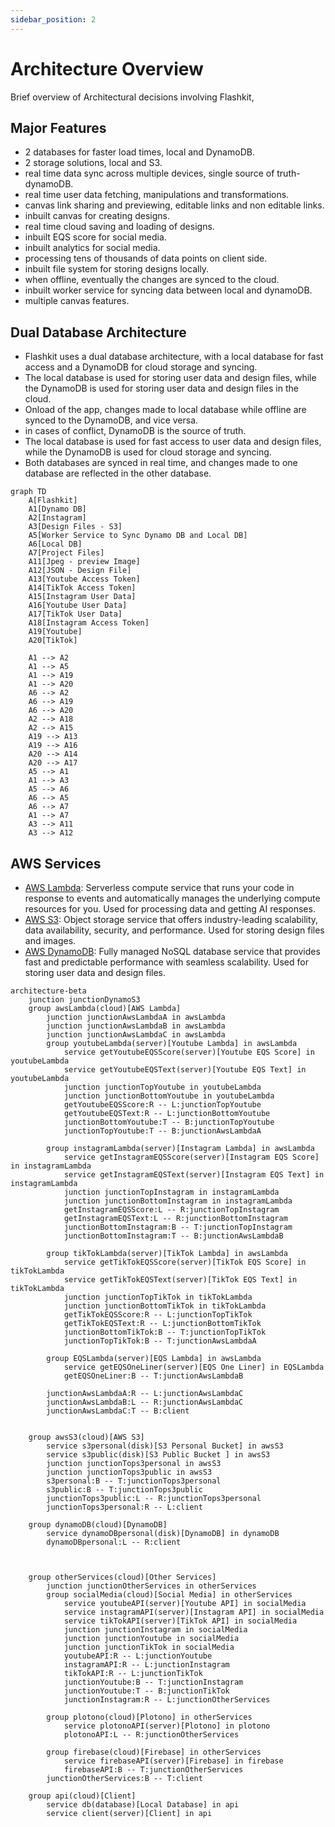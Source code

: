 ```yaml
---
sidebar_position: 2
---
```


# Architecture Overview

Brief overview of Architectural decisions involving Flashkit,

## Major Features
- 2 databases for faster load times, local and DynamoDB.
- 2 storage solutions, local and S3.
- real time data sync across multiple devices, single source of truth- dynamoDB.
- real time user data fetching, manipulations and transformations.
- canvas link sharing and previewing, editable links and non editable links.
- inbuilt canvas for creating designs.
- real time cloud saving and loading of designs.
- inbuilt EQS score for social media.
- inbuilt analytics for social media.
- processing tens of thousands of data points on client side.
- inbuilt file system for storing designs locally.
- when offline, eventually the changes are synced to the cloud.
- inbuilt worker service for syncing data between local and dynamoDB.
- multiple canvas features.

## Dual Database Architecture
- Flashkit uses a dual database architecture, with a local database for fast access and a DynamoDB for cloud storage and syncing.
- The local database is used for storing user data and design files, while the DynamoDB is used for storing user data and design files in the cloud.
- Onload of the app, changes made to local database while offline are synced to the DynamoDB, and vice versa.
- in cases of conflict, DynamoDB is the source of truth.
- The local database is used for fast access to user data and design files, while the DynamoDB is used for cloud storage and syncing.
- Both databases are synced in real time, and changes made to one database are reflected in the other database.

```mermaid
graph TD
    A[Flashkit]
    A1[Dynamo DB]
    A2[Instagram]
    A3[Design Files - S3]
    A5[Worker Service to Sync Dynamo DB and Local DB]
    A6[Local DB]
    A7[Project Files]
    A11[Jpeg - preview Image]
    A12[JSON - Design File]
    A13[Youtube Access Token]
    A14[TikTok Access Token]
    A15[Instagram User Data]
    A16[Youtube User Data]
    A17[TikTok User Data]
    A18[Instagram Access Token]
    A19[Youtube]
    A20[TikTok]

    A1 --> A2
    A1 --> A5
    A1 --> A19
    A1 --> A20
    A6 --> A2
    A6 --> A19
    A6 --> A20
    A2 --> A18
    A2 --> A15
    A19 --> A13
    A19 --> A16
    A20 --> A14
    A20 --> A17
    A5 --> A1
    A1 --> A3
    A5 --> A6
    A6 --> A5
    A6 --> A7
    A1 --> A7
    A3 --> A11
    A3 --> A12
```

## AWS Services
- [AWS Lambda](https://aws.amazon.com/lambda/): Serverless compute service that runs your code in response to events and automatically manages the underlying compute resources for you. Used for processing data and getting AI responses.
- [AWS S3](https://aws.amazon.com/s3/): Object storage service that offers industry-leading scalability, data availability, security, and performance. Used for storing design files and images.
- [AWS DynamoDB](https://aws.amazon.com/dynamodb/): Fully managed NoSQL database service that provides fast and predictable performance with seamless scalability. Used for storing user data and design files.

``` mermaid
architecture-beta
    junction junctionDynamoS3
    group awsLambda(cloud)[AWS Lambda]
        junction junctionAwsLambdaA in awsLambda
        junction junctionAwsLambdaB in awsLambda
        junction junctionAwsLambdaC in awsLambda
        group youtubeLambda(server)[Youtube Lambda] in awsLambda
            service getYoutubeEQSScore(server)[Youtube EQS Score] in youtubeLambda
            service getYoutubeEQSText(server)[Youtube EQS Text] in youtubeLambda
            junction junctionTopYoutube in youtubeLambda
            junction junctionBottomYoutube in youtubeLambda
            getYoutubeEQSScore:R -- L:junctionTopYoutube
            getYoutubeEQSText:R -- L:junctionBottomYoutube
            junctionBottomYoutube:T -- B:junctionTopYoutube
            junctionTopYoutube:T -- B:junctionAwsLambdaA

        group instagramLambda(server)[Instagram Lambda] in awsLambda
            service getInstagramEQSScore(server)[Instagram EQS Score] in instagramLambda
            service getInstagramEQSText(server)[Instagram EQS Text] in instagramLambda
            junction junctionTopInstagram in instagramLambda
            junction junctionBottomInstagram in instagramLambda
            getInstagramEQSScore:L -- R:junctionTopInstagram
            getInstagramEQSText:L -- R:junctionBottomInstagram
            junctionBottomInstagram:B -- T:junctionTopInstagram
            junctionBottomInstagram:T -- B:junctionAwsLambdaB

        group tikTokLambda(server)[TikTok Lambda] in awsLambda
            service getTikTokEQSScore(server)[TikTok EQS Score] in tikTokLambda
            service getTikTokEQSText(server)[TikTok EQS Text] in tikTokLambda
            junction junctionTopTikTok in tikTokLambda
            junction junctionBottomTikTok in tikTokLambda
            getTikTokEQSScore:R -- L:junctionTopTikTok
            getTikTokEQSText:R -- L:junctionBottomTikTok
            junctionBottomTikTok:B -- T:junctionTopTikTok
            junctionTopTikTok:B -- T:junctionAwsLambdaA

        group EQSLambda(server)[EQS Lambda] in awsLambda
            service getEQSOneLiner(server)[EQS One Liner] in EQSLambda
            getEQSOneLiner:B -- T:junctionAwsLambdaB

        junctionAwsLambdaA:R -- L:junctionAwsLambdaC
        junctionAwsLambdaB:L -- R:junctionAwsLambdaC
        junctionAwsLambdaC:T -- B:client
        

    group awsS3(cloud)[AWS S3]
        service s3personal(disk)[S3 Personal Bucket] in awsS3
        service s3public(disk)[S3 Public Bucket ] in awsS3
        junction junctionTops3personal in awsS3
        junction junctionTops3public in awsS3
        s3personal:B -- T:junctionTops3personal
        s3public:B -- T:junctionTops3public
        junctionTops3public:L -- R:junctionTops3personal
        junctionTops3personal:R -- L:client

    group dynamoDB(cloud)[DynamoDB]
        service dynamoDBpersonal(disk)[DynamoDB] in dynamoDB
        dynamoDBpersonal:L -- R:client



    group otherServices(cloud)[Other Services]
        junction junctionOtherServices in otherServices
        group socialMedia(cloud)[Social Media] in otherServices
            service youtubeAPI(server)[Youtube API] in socialMedia
            service instagramAPI(server)[Instagram API] in socialMedia
            service tikTokAPI(server)[TikTok API] in socialMedia
            junction junctionInstagram in socialMedia
            junction junctionYoutube in socialMedia
            junction junctionTikTok in socialMedia
            youtubeAPI:R -- L:junctionYoutube
            instagramAPI:R -- L:junctionInstagram
            tikTokAPI:R -- L:junctionTikTok
            junctionYoutube:B -- T:junctionInstagram
            junctionYoutube:T -- B:junctionTikTok
            junctionInstagram:R -- L:junctionOtherServices

        group plotono(cloud)[Plotono] in otherServices
            service plotonoAPI(server)[Plotono] in plotono
            plotonoAPI:L -- R:junctionOtherServices

        group firebase(cloud)[Firebase] in otherServices
            service firebaseAPI(server)[Firebase] in firebase
            firebaseAPI:B -- T:junctionOtherServices
        junctionOtherServices:B -- T:client
    
    group api(cloud)[Client]
        service db(database)[Local Database] in api
        service client(server)[Client] in api
        
```